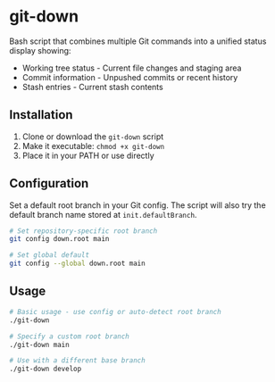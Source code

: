 # git-down

Bash script that combines multiple Git commands into a unified status display showing:

- Working tree status - Current file changes and staging area
- Commit information - Unpushed commits or recent history
- Stash entries - Current stash contents

## Installation

1. Clone or download the `git-down` script
2. Make it executable: `chmod +x git-down`
3. Place it in your PATH or use directly

## Configuration

Set a default root branch in your Git config. The script will also try the
default branch name stored at `init.defaultBranch`.

```bash
# Set repository-specific root branch
git config down.root main

# Set global default
git config --global down.root main
```

## Usage

```bash
# Basic usage - use config or auto-detect root branch
./git-down

# Specify a custom root branch
./git-down main

# Use with a different base branch
./git-down develop
```
